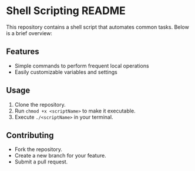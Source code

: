 # Shell Scripting README

This repository contains a shell script that automates common tasks. Below is a brief overview:

## Features
- Simple commands to perform frequent local operations
- Easily customizable variables and settings

## Usage
1. Clone the repository.  
2. Run `chmod +x <scriptName>` to make it executable.  
3. Execute `./<scriptName>` in your terminal.

## Contributing
- Fork the repository.
- Create a new branch for your feature.
- Submit a pull request.
